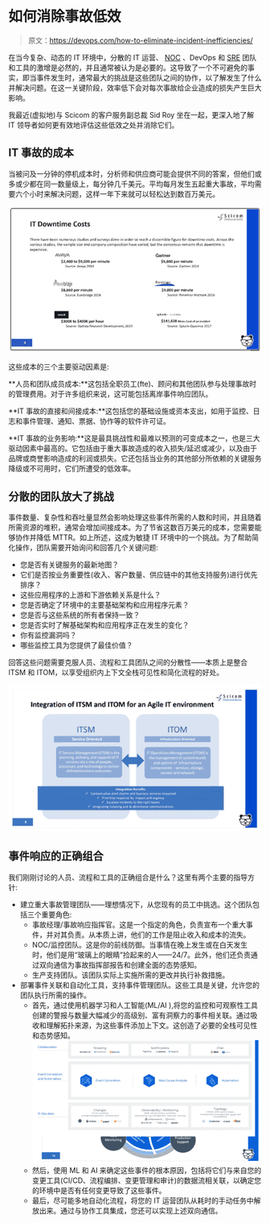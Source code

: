 # 如何消除事故低效

> 原文：<https://devops.com/how-to-eliminate-incident-inefficiencies/>

在当今复杂、动态的 IT 环境中，分散的 IT 运营、 [NOC](https://devops.com/?s=NOC) 、DevOps 和 [SRE](https://devops.com/?s=SRE) 团队和工具的激增是必然的，并且通常被认为是必要的。这导致了一个不可避免的事实，即当事件发生时，通常最大的挑战是这些团队之间的协作，以了解发生了什么并解决问题。在这一关键阶段，效率低下会对每次事故给企业造成的损失产生巨大影响。

我最近(虚拟地)与 Scicom 的客户服务副总裁 Sid Roy 坐在一起，更深入地了解 IT 领导者如何更有效地评估这些低效之处并消除它们。

## IT 事故的成本

当被问及一分钟的停机成本时，分析师和供应商可能会提供不同的答案，但他们或多或少都在同一数量级上，每分钟几千美元。平均每月发生五起重大事故，平均需要六个小时来解决问题，这样一年下来就可以轻松达到数百万美元。

![](img/078733d467bca1fe22f920b73f249974.png)

这些成本的三个主要驱动因素是:

**人员和团队成员成本:**这包括全职员工(fte)、顾问和其他团队参与处理事故时的管理费用。对于许多组织来说，这可能包括离岸事件响应团队。

**IT 事故的直接和间接成本:**这包括您的基础设施或资本支出，如用于监控、日志和事件管理、通知、票据、协作等的软件许可证。

**IT 事故的业务影响:**这是最具挑战性和最难以预测的可变成本之一，也是三大驱动因素中最高的。它包括由于重大事故造成的收入损失/延迟或减少，以及由于品牌或商誉影响造成的利润或损失。它还包括当业务的其他部分所依赖的关键服务降级或不可用时，它们所遭受的低效率。

## 分散的团队放大了挑战

事件数量、复杂性和吞吐量显然会影响处理这些事件所需的人数和时间，并且随着所需资源的堆积，通常会增加间接成本。为了节省这数百万美元的成本，您需要能够协作并降低 MTTR。如上所述，这成为敏捷 IT 环境中的一个挑战。为了帮助简化操作，团队需要开始询问和回答几个关键问题:

*   您是否有关键服务的最新地图？
*   它们是否按业务重要性(收入、客户数量、供应链中的其他支持服务)进行优先排序？
*   这些应用程序的上游和下游依赖关系是什么？
*   您是否确定了环境中的主要基础架构和应用程序元素？
*   您是否与这些系统的所有者保持一致？
*   您是否实时了解基础架构和应用程序正在发生的变化？
*   你有监控漏洞吗？
*   哪些监控工具为您提供了最佳价值？

回答这些问题需要克服人员、流程和工具团队之间的分散性——本质上是整合 ITSM 和 ITOM，以享受组织内上下文全栈可见性和简化流程的好处。

![](img/0f0d05ca486777772aa3c5f59d0c4372.png)

## 事件响应的正确组合

我们刚刚讨论的人员、流程和工具的正确组合是什么？这里有两个主要的指导方针:

*   建立重大事故管理团队——理想情况下，从您现有的员工中挑选。这个团队包括三个重要角色:
    *   事故经理/事故响应指挥官。这是一个指定的角色，负责宣布一个重大事件，并对其负责。从本质上讲，他们的工作是阻止收入和成本的流失。
    *   NOC/监控团队。这是你的前线防御。当事情在晚上发生或在白天发生时，他们是用“玻璃上的眼睛”捡起来的人——24/7。此外，他们还负责通过双向通信为事故指挥部报告和创建全面的态势感知。
    *   生产支持团队。该团队实际上实施所需的更改并执行补救措施。
*   部署事件关联和自动化工具，支持事件管理团队。这些工具是关键，允许您的团队执行所需的操作。
    *   首先，通过使用机器学习和人工智能(ML/AI ),将您的监控和可观察性工具创建的警报与数量大幅减少的高级别、富有洞察力的事件相关联。通过吸收和理解拓扑来源，为这些事件添加上下文。这创造了必要的全栈可见性和态势感知。![](img/7ae876dd2e93ed3cb3d4de1167f18cab.png)
    *   然后，使用 ML 和 AI 来确定这些事件的根本原因，包括将它们与来自您的变更工具(CI/CD、流程编排、变更管理和审计)的数据流相关联，以确定您的环境中是否有任何变更导致了这些事件。
    *   最后，尽可能多地自动化流程，将您的 IT 运营团队从耗时的手动任务中解放出来。通过与协作工具集成，您还可以实现上述双向通信。